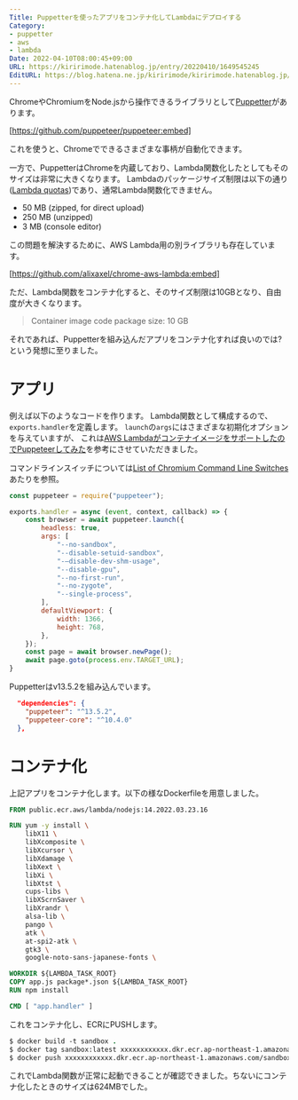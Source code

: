 ```yaml
---
Title: Puppetterを使ったアプリをコンテナ化してLambdaにデプロイする
Category:
- puppetter
- aws
- lambda
Date: 2022-04-10T08:00:45+09:00
URL: https://kiririmode.hatenablog.jp/entry/20220410/1649545245
EditURL: https://blog.hatena.ne.jp/kiririmode/kiririmode.hatenablog.jp/atom/entry/13574176438081488604
---
```


ChromeやChromiumをNode.jsから操作できるライブラリとして[Puppetter](https://github.com/puppeteer/puppeteer)があります。

[https://github.com/puppeteer/puppeteer:embed]

これを使うと、Chromeでできるさまざまな事柄が自動化できます。

一方で、PuppetterはChromeを内蔵しており、Lambda関数化したとしてもそのサイズは非常に大きくなります。
Lambdaのパッケージサイズ制限は以下の通り([Lambda quotas](https://docs.aws.amazon.com/lambda/latest/dg/gettingstarted-limits.html))であり、通常Lambda関数化できません。

- 50 MB (zipped, for direct upload)
- 250 MB (unzipped)
- 3 MB (console editor)

この問題を解決するために、AWS Lambda用の別ライブラリも存在しています。

[https://github.com/alixaxel/chrome-aws-lambda:embed]

ただ、Lambda関数をコンテナ化すると、そのサイズ制限は10GBとなり、自由度が大きくなります。

> Container image code package size: 10 GB

それであれば、Puppetterを組み込んだアプリをコンテナ化すれば良いのでは?という発想に至りました。

# アプリ

例えば以下のようなコードを作ります。
Lambda関数として構成するので、`exports.handler`を定義します。
`launch`の`args`にはさまざまな初期化オプションを与えていますが、
これは[AWS LambdaがコンテナイメージをサポートしたのでPuppeteerしてみた](https://qiita.com/moritalous/items/133bb2c132abce6530e7)を参考にさせていただきました。

コマンドラインスイッチについては[List of Chromium Command Line Switches](https://peter.sh/experiments/chromium-command-line-switches/)あたりを参照。

```javascript
const puppeteer = require("puppeteer");

exports.handler = async (event, context, callback) => {
    const browser = await puppeteer.launch({
        headless: true,
        args: [
            "--no-sandbox",
            "--disable-setuid-sandbox",
            "-–disable-dev-shm-usage",
            "--disable-gpu",
            "--no-first-run",
            "--no-zygote",
            "--single-process",
        ],
        defaultViewport: {
            width: 1366,
            height: 768,
        },
    });
    const page = await browser.newPage();
    await page.goto(process.env.TARGET_URL);
}
```

Puppetterはv13.5.2を組み込んでいます。

```json
  "dependencies": {
    "puppeteer": "^13.5.2",
    "puppeteer-core": "^10.4.0"
  },
```

# コンテナ化

上記アプリをコンテナ化します。以下の様なDockerfileを用意しました。

```dockerfile
FROM public.ecr.aws/lambda/nodejs:14.2022.03.23.16

RUN yum -y install \
    libX11 \
    libXcomposite \
    libXcursor \
    libXdamage \
    libXext \
    libXi \
    libXtst \
    cups-libs \
    libXScrnSaver \
    libXrandr \
    alsa-lib \
    pango \
    atk \
    at-spi2-atk \
    gtk3 \
    google-noto-sans-japanese-fonts \

WORKDIR ${LAMBDA_TASK_ROOT}
COPY app.js package*.json ${LAMBDA_TASK_ROOT}
RUN npm install

CMD [ "app.handler" ]
```

これをコンテナ化し、ECRにPUSHします。

```tcsh
$ docker build -t sandbox .
$ docker tag sandbox:latest xxxxxxxxxxxx.dkr.ecr.ap-northeast-1.amazonaws.com/sandbox:latest
$ docker push xxxxxxxxxxxx.dkr.ecr.ap-northeast-1.amazonaws.com/sandbox:latest
```

これでLambda関数が正常に起動できることが確認できました。ちないにコンテナ化したときのサイズは624MBでした。
